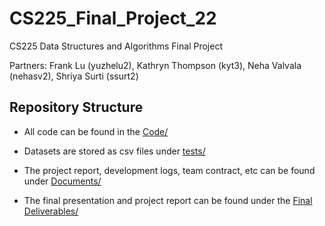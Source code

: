 # CS225_Final_Project_22
CS225 Data Structures and Algorithms Final Project 

Partners:
Frank Lu (yuzhelu2),
Kathryn Thompson (kyt3),
Neha Valvala (nehasv2),
Shriya Surti (ssurt2)

Repository Structure
------------

+ All code can be found in the [Code/](https://github.com/kyt525/CS225_Final_Project_22/tree/main/Code)

+ Datasets are stored as csv files under [tests/](https://github.com/kyt525/CS225_Final_Project_22/tree/main/Code/CS_Project/tests)

+ The project report, development logs, team contract, etc can be found under [Documents/](https://github.com/kyt525/CS225_Final_Project_22/tree/main/Documents)

+ The final presentation and project report can be found under the [Final Deliverables/](https://github.com/kyt525/CS225_Final_Project_22/tree/main/Final%20Deliverables)
